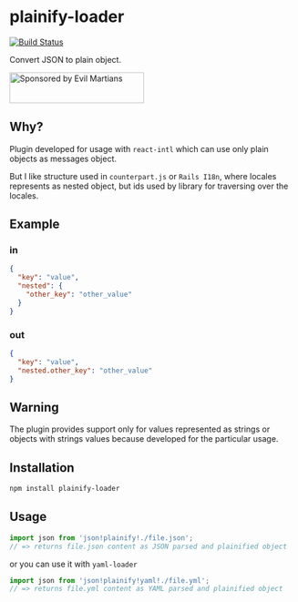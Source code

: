 # plainify-loader

  [![Build Status](https://travis-ci.org/demiazz/plainify-loader.svg?branch=master)](https://travis-ci.org/demiazz/plainify-loader)

Convert JSON to plain object.

<a href="https://evilmartians.com/?utm_source=postcss">
  <img src="https://evilmartians.com/badges/sponsored-by-evil-martians.svg"
       alt="Sponsored by Evil Martians" width="236" height="54">
</a>

## Why?

Plugin developed for usage with `react-intl` which can use only
plain objects as messages object.

But I like structure used in `counterpart.js` or `Rails I18n`, where locales
represents as nested object, but ids used by library for traversing over
the locales.

## Example

### in

```json
{
  "key": "value",
  "nested": {
    "other_key": "other_value"
  }
}
```

### out

```json
{
  "key": "value",
  "nested.other_key": "other_value"
}
```

## Warning

The plugin provides support only for values represented as strings or objects
with strings values because developed for the particular usage.

## Installation

```sh
npm install plainify-loader
```

## Usage

```js
import json from 'json!plainify!./file.json';
// => returns file.json content as JSON parsed and plainified object
```

or you can use it with `yaml-loader`

```js
import json from 'json!plainify!yaml!./file.yml';
// => returns file.yml content as YAML parsed and plainified object
```
